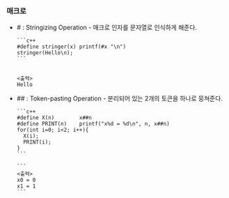 ### 매크로
* \# : Stringizing Operation - 매크로 인자를 문자열로 인식하게 해준다.
      
      ```c++
      #define stringer(x) printf(#x "\n")
      stringer(Hello\n);
      ```
      
      
      <출력>
      Hello
     
      
* \## : Token-pasting Operation - 분리되어 있는 2개의 토큰을 하나로 뭉쳐준다.

      ```c++
      #define X(n)        x##n                              
      #define PRINT(n)    printf("x%d = %d\n", n, x##n)          
      for(int i=0; i<2; i++){
        X(i);
        PRINT(i);
      }
      ```
      
      ```
      <출력>
      x0 = 0
      x1 = 1
      ```
      
      
